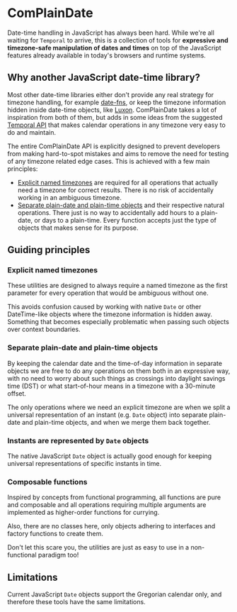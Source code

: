 # ComPlainDate

Date-time handling in JavaScript has always been hard. While we're all waiting
for `Temporal` to arrive, this is a collection of tools for **expressive and
timezone-safe manipulation of dates and times** on top of the JavaScript
features already available in today's browsers and runtime systems.

## Why another JavaScript date-time library?

Most other date-time libraries either don't provide any real strategy for
timezone handling, for example [date-fns](https://date-fns.org), or keep the
timezone information hidden inside date-time objects, like
[Luxon](https://moment.github.io/luxon/). ComPlainDate takes a lot of
inspiration from both of them, but adds in some ideas from the suggested
[Temporal API](https://tc39.es/proposal-temporal/docs/index.html) that makes
calendar operations in any timezone very easy to do and maintain.

The entire ComPlainDate API is explicitly designed to prevent developers from
making hard-to-spot mistakes and aims to remove the need for testing of any
timezone related edge cases. This is achieved with a few main principles:

- [Explicit named timezones](#explicit-named-timezones) are required for all
  operations that actually need a timezone for correct results. There is no risk
  of accidentally working in an ambiguous timezone.
- [Separate plain-date and plain-time objects](#separate-plain-date-and-plain-time-objects)
  and their respective natural operations. There just is no way to accidentally
  add hours to a plain-date, or days to a plain-time. Every function accepts
  just the type of objects that makes sense for its purpose.

## Guiding principles

### Explicit named timezones

These utilities are designed to always require a named timezone as the first
parameter for every operation that would be ambiguous without one.

This avoids confusion caused by working with native `Date` or other
DateTime-like objects where the timezone information is hidden away. Something
that becomes especially problematic when passing such objects over context
boundaries.

### Separate plain-date and plain-time objects

By keeping the calendar date and the time-of-day information in separate objects
we are free to do any operations on them both in an expressive way, with no need
to worry about such things as crossings into daylight savings time (DST) or what
start-of-hour means in a timezone with a 30-minute offset.

The only operations where we need an explicit timezone are when we split a
universal representation of an instant (e.g. `Date` object) into separate
plain-date and plain-time objects, and when we merge them back together.

### Instants are represented by `Date` objects

The native JavaScript `Date` object is actually good enough for keeping
universal representations of specific instants in time.

### Composable functions

Inspired by concepts from functional programming, all functions are pure and
composable and all operations requiring multiple arguments are implemented as
higher-order functions for currying.

Also, there are no classes here, only objects adhering to interfaces and factory
functions to create them.

Don't let this scare you, the utilities are just as easy to use in a
non-functional paradigm too!

## Limitations

Current JavaScript `Date` objects support the Gregorian calendar only, and
therefore these tools have the same limitations.
